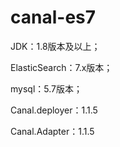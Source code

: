 # canal-es7

JDK：1.8版本及以上；

ElasticSearch：7.x版本；

mysql：5.7版本；

Canal.deployer：1.1.5

Canal.Adapter：1.1.5